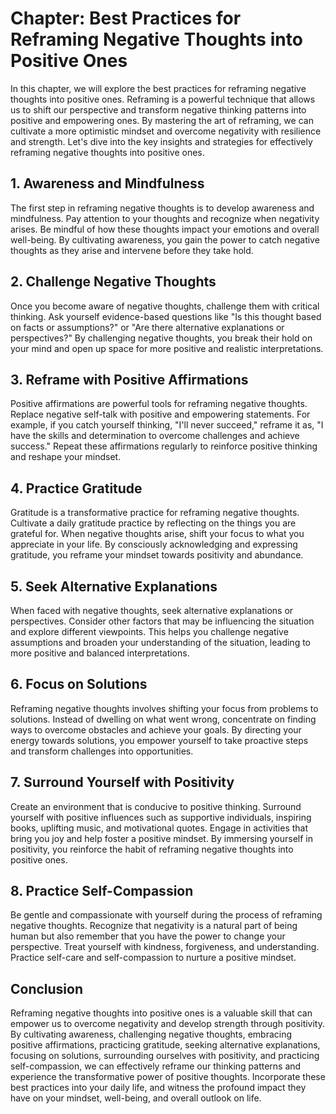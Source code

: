 Chapter: Best Practices for Reframing Negative Thoughts into Positive Ones
==========================================================================

In this chapter, we will explore the best practices for reframing negative thoughts into positive ones. Reframing is a powerful technique that allows us to shift our perspective and transform negative thinking patterns into positive and empowering ones. By mastering the art of reframing, we can cultivate a more optimistic mindset and overcome negativity with resilience and strength. Let's dive into the key insights and strategies for effectively reframing negative thoughts into positive ones.

**1. Awareness and Mindfulness**
--------------------------------

The first step in reframing negative thoughts is to develop awareness and mindfulness. Pay attention to your thoughts and recognize when negativity arises. Be mindful of how these thoughts impact your emotions and overall well-being. By cultivating awareness, you gain the power to catch negative thoughts as they arise and intervene before they take hold.

**2. Challenge Negative Thoughts**
----------------------------------

Once you become aware of negative thoughts, challenge them with critical thinking. Ask yourself evidence-based questions like "Is this thought based on facts or assumptions?" or "Are there alternative explanations or perspectives?" By challenging negative thoughts, you break their hold on your mind and open up space for more positive and realistic interpretations.

**3. Reframe with Positive Affirmations**
-----------------------------------------

Positive affirmations are powerful tools for reframing negative thoughts. Replace negative self-talk with positive and empowering statements. For example, if you catch yourself thinking, "I'll never succeed," reframe it as, "I have the skills and determination to overcome challenges and achieve success." Repeat these affirmations regularly to reinforce positive thinking and reshape your mindset.

**4. Practice Gratitude**
-------------------------

Gratitude is a transformative practice for reframing negative thoughts. Cultivate a daily gratitude practice by reflecting on the things you are grateful for. When negative thoughts arise, shift your focus to what you appreciate in your life. By consciously acknowledging and expressing gratitude, you reframe your mindset towards positivity and abundance.

**5. Seek Alternative Explanations**
------------------------------------

When faced with negative thoughts, seek alternative explanations or perspectives. Consider other factors that may be influencing the situation and explore different viewpoints. This helps you challenge negative assumptions and broaden your understanding of the situation, leading to more positive and balanced interpretations.

**6. Focus on Solutions**
-------------------------

Reframing negative thoughts involves shifting your focus from problems to solutions. Instead of dwelling on what went wrong, concentrate on finding ways to overcome obstacles and achieve your goals. By directing your energy towards solutions, you empower yourself to take proactive steps and transform challenges into opportunities.

**7. Surround Yourself with Positivity**
----------------------------------------

Create an environment that is conducive to positive thinking. Surround yourself with positive influences such as supportive individuals, inspiring books, uplifting music, and motivational quotes. Engage in activities that bring you joy and help foster a positive mindset. By immersing yourself in positivity, you reinforce the habit of reframing negative thoughts into positive ones.

**8. Practice Self-Compassion**
-------------------------------

Be gentle and compassionate with yourself during the process of reframing negative thoughts. Recognize that negativity is a natural part of being human but also remember that you have the power to change your perspective. Treat yourself with kindness, forgiveness, and understanding. Practice self-care and self-compassion to nurture a positive mindset.

**Conclusion**
--------------

Reframing negative thoughts into positive ones is a valuable skill that can empower us to overcome negativity and develop strength through positivity. By cultivating awareness, challenging negative thoughts, embracing positive affirmations, practicing gratitude, seeking alternative explanations, focusing on solutions, surrounding ourselves with positivity, and practicing self-compassion, we can effectively reframe our thinking patterns and experience the transformative power of positive thoughts. Incorporate these best practices into your daily life, and witness the profound impact they have on your mindset, well-being, and overall outlook on life.
